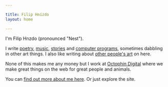 ```yaml
---

title: Filip Hnízdo
layout: home

---
```


I'm Filip Hnzdo (pronounced "Nest").

I write [poetry](/tag/poetry), [music](#music), [stories](/tag/stories) and [computer programs](/tag/code), sometimes dabbling in other art things. I also like writing about [other people's art](/tag/reviews) on here.

None of this makes me any money but I work at [Octophin Digital](https://octophindigital.com) where we make great things on the web for great people and animals.

You can [find out more about me here](/about). Or just explore the site.
